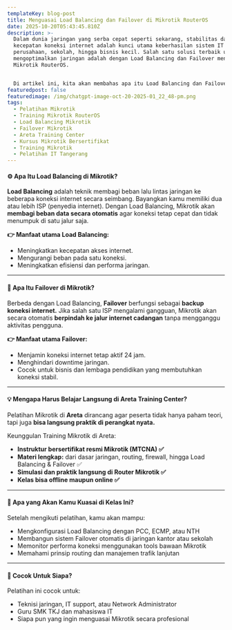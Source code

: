 ```yaml
---
templateKey: blog-post
title: Menguasai Load Balancing dan Failover di Mikrotik RouterOS
date: 2025-10-20T05:43:45.810Z
description: >-
  Dalam dunia jaringan yang serba cepat seperti sekarang, stabilitas dan
  kecepatan koneksi internet adalah kunci utama keberhasilan sistem IT di
  perusahaan, sekolah, hingga bisnis kecil. Salah satu solusi terbaik untuk
  mengoptimalkan jaringan adalah dengan Load Balancing dan Failover menggunakan
  Mikrotik RouterOS.


  Di artikel ini, kita akan membahas apa itu Load Balancing dan Failover, mengapa keduanya penting, dan bagaimana Areta Training Center bisa membantu kamu menguasainya dengan mudah!
featuredpost: false
featuredimage: /img/chatgpt-image-oct-20-2025-01_22_48-pm.png
tags:
  - Pelatihan Mikrotik
  - Training Mikrotik RouterOS
  - Load Balancing Mikrotik
  - Failover Mikrotik
  - Areta Training Center
  - Kursus Mikrotik Bersertifikat
  - Training Mikrotik
  - Pelatihan IT Tangerang
---
```

#### ⚙️ Apa Itu Load Balancing di Mikrotik?

**Load Balancing** adalah teknik membagi beban lalu lintas jaringan ke beberapa koneksi internet secara seimbang.
Bayangkan kamu memiliki dua atau lebih ISP (penyedia internet). Dengan Load Balancing, Mikrotik akan **membagi beban data secara otomatis** agar koneksi tetap cepat dan tidak menumpuk di satu jalur saja.

**👉 Manfaat utama Load Balancing:**

* Meningkatkan kecepatan akses internet.
* Mengurangi beban pada satu koneksi.
* Meningkatkan efisiensi dan performa jaringan.

---

#### 🔄 Apa Itu Failover di Mikrotik?

Berbeda dengan Load Balancing, **Failover** berfungsi sebagai **backup koneksi internet.**
Jika salah satu ISP mengalami gangguan, Mikrotik akan secara otomatis **berpindah ke jalur internet cadangan** tanpa mengganggu aktivitas pengguna.

**👉 Manfaat utama Failover:**

* Menjamin koneksi internet tetap aktif 24 jam.
* Menghindari downtime jaringan.
* Cocok untuk bisnis dan lembaga pendidikan yang membutuhkan koneksi stabil.

---

#### 💡 Mengapa Harus Belajar Langsung di Areta Training Center?

Pelatihan Mikrotik di **Areta** dirancang agar peserta tidak hanya paham teori, tapi juga **bisa langsung praktik di perangkat nyata.**

Keunggulan Training Mikrotik di Areta:

* **Instruktur bersertifikat resmi Mikrotik (MTCNA) ✅**
* **Materi lengkap:** dari dasar jaringan, routing, firewall, hingga Load Balancing & Failover ✅
* **Simulasi dan praktik langsung di Router Mikrotik ✅**
* **Kelas bisa offline maupun online ✅**

---

#### 🚀 Apa yang Akan Kamu Kuasai di Kelas Ini?

Setelah mengikuti pelatihan, kamu akan mampu:

* Mengkonfigurasi Load Balancing dengan PCC, ECMP, atau NTH
* Membangun sistem Failover otomatis di jaringan kantor atau sekolah
* Memonitor performa koneksi menggunakan tools bawaan Mikrotik
* Memahami prinsip routing dan manajemen trafik lanjutan

---

#### 🎯 Cocok Untuk Siapa?

Pelatihan ini cocok untuk:

* Teknisi jaringan, IT support, atau Network Administrator
* Guru SMK TKJ dan mahasiswa IT
* Siapa pun yang ingin menguasai Mikrotik secara profesional